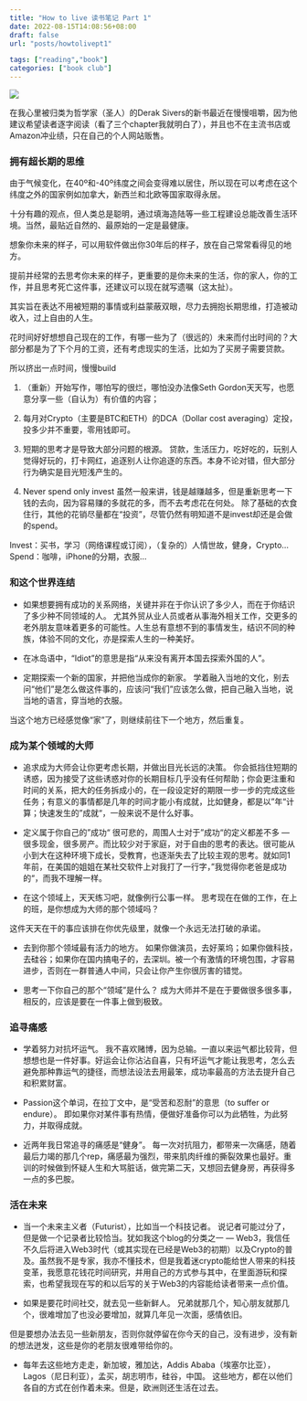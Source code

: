 ```yaml
---
title: "How to live 读书笔记 Part 1"
date: 2022-08-15T14:08:56+08:00
draft: false
url: "posts/howtolivept1"

tags: ["reading","book"]
categories: ["book club"]
---
```


![](/img/howtolive.jpg)

在我心里被归类为哲学家（圣人）的Derak Sivers的新书最近在慢慢咀嚼，因为他建议希望读者逐字阅读（看了三个chapter我就明白了），并且也不在主流书店或Amazon冲业绩，只在自己的个人网站贩售。

### 拥有超长期的思维

由于气候变化，在40º和-40º纬度之间会变得难以居住，所以现在可以考虑在这个纬度之外的国家例如加拿大，新西兰和北欧等国家取得永居。

十分有趣的观点，但人类总是聪明，通过填海造陆等一些工程建设总能改善生活环境。当然，最贴近自然的、最原始的一定是最健康。

想象你未来的样子，可以用软件做出你30年后的样子，放在自己常常看得见的地方。

提前并经常的去思考你未来的样子，更重要的是你未来的生活，你的家人，你的工作，并且思考死亡这件事，还建议可以现在就写遗嘱（这太扯）。

其实旨在表达不用被短期的事情或利益蒙蔽双眼，尽力去拥抱长期思维，打造被动收入，过上自由的人生。

花时间好好想想自己现在的工作，有哪一些为了（很远的）未来而付出时间的？大部分都是为了下个月的工资，还有考虑现实的生活，比如为了买房子需要贷款。

所以挤出一点时间，慢慢build

1. （重新）开始写作，哪怕写的很烂，哪怕没办法像Seth Gordon天天写，也愿意分享一些（自认为）有价值的内容；

2. 每月对Crypto（主要是BTC和ETH）的DCA（Dollar cost averaging）定投，投多少并不重要，零用钱即可。

3. 短期的思考才是导致大部分问题的根源。
贷款，生活压力，吃好吃的，玩别人觉得好玩的，打卡网红，追逐别人让你追逐的东西。本身不论对错，但大部分行为确实是目光短浅产生的。

4. Never spend only invest
虽然一般来讲，钱是越赚越多，但是重新思考一下钱的去向，因为容易赚的多就花的多，而不去考虑花在何处。
除了基础的衣食住行，其他的花销尽量都在“投资”，尽管仍然有明知道不是invest却还是会做的spend。

Invest：买书，学习（网络课程或订阅），（复杂的）人情世故，健身，Crypto…
Spend：咖啡，iPhone的分期，衣服…

### 和这个世界连结

- 如果想要拥有成功的关系网络，关键并非在于你认识了多少人，而在于你结识了多少种不同领域的人。
尤其外贸从业人员或者从事海外相关工作，交更多的老外朋友意味着更多的可能性。人生总有意想不到的事情发生，结识不同的种族，体验不同的文化，亦是探索人生的一种美好。

- 在冰岛语中，“Idiot”的意思是指“从来没有离开本国去探索外国的人”。
- 定期探索一个新的国家，并把他当成你的新家。
学着融入当地的文化，别去问“他们”是怎么做这件事的，应该问“我们”应该怎么做，把自己融入当地，说当地的语言，穿当地的衣服。

当这个地方已经感觉像“家”了，则继续前往下一个地方，然后重复。

### 成为某个领域的大师

- 追求成为大师会让你更考虑长期，并做出目光长远的决策。
你会抵挡住短期的诱惑，因为接受了这些诱惑对你的长期目标几乎没有任何帮助；你会更注重和时间的关系，把大的任务拆成小的，在一段设定好的期限一步一步的完成这些任务；有意义的事情都是几年的时间才能小有成就，比如健身，都是以”年“计算；快速发生的”成就“，一般来说不是什么好事。

- 定义属于你自己的”成功“
很可悲的，周围人士对于”成功“的定义都差不多 — 很多现金，很多房产。而比较少对于家庭，对于自由的思考的表达。很可能从小到大在这种环境下成长，受教育，也逐渐失去了比较主观的思考。就如同1年前，在美国的姐姐在某社交软件上对我打了一行字，”我觉得你老爸是成功的“，而我不理解一样。

- 在这个领域上，天天练习吧，就像例行公事一样。
思考现在在做的工作，在上的班，是你想成为大师的那个领域吗？

这件天天在干的事应该排在你优先级里，就像一个永远无法打破的承诺。

- 去到你那个领域最有活力的地方。
如果你做演员，去好莱坞；如果你做科技，去硅谷；如果你在国内搞电子的，去深圳。被一个有激情的环境包围，才容易进步，否则在一群普通人中间，只会让你产生你很厉害的错觉。

- 思考一下你自己的那个“领域”是什么？
成为大师并不是在于要做很多很多事，相反的，应该是要在一件事上做到极致。

### 追寻痛感

- 学着努力对抗坏运气。
我不喜欢赌博，因为总输。一直以来运气都比较背，但想想也是一件好事。好运会让你沾沾自喜，只有坏运气才能让我思考，怎么去避免那种靠运气的捷径，而想法设法去用最笨，成功率最高的方法去提升自己和积累财富。

- Passion这个单词，在拉丁文中，是“受苦和忍耐”的意思（to suffer or endure）。
即如果你对某件事有热情，便做好准备你可以为此牺牲，为此努力，并取得成就。

- 近两年我日常追寻的痛感是“健身”。
每一次对抗阻力，都带来一次痛感，随着最后力竭的那几个rep，痛感最为强烈，带来肌肉纤维的撕裂效果也最好。重训的时候做到怀疑人生和大骂脏话，做完第二天，又想回去健身房，再获得多一点的多巴胺。

### 活在未来

- 当一个未来主义者（Futurist），比如当一个科技记者。
说记者可能过分了，但是做一个记录者比较恰当。犹如我这个blog的分类之一 — Web3，我信任不久后将进入Web3时代（或其实现在已经是Web3的初期）以及Crypto的普及。虽然我不是专家，我亦不懂技术，但是我着迷crypto能给世人带来的科技变革，我愿意花钱花时间研究，并用自己的方式参与其中，在里面游玩和探索，也希望我现在写的和以后写的关于Web3的内容能给读者带来一点价值。

- 如果是要花时间社交，就去见一些新鲜人。
兄弟就那几个，知心朋友就那几个，很难增加了也没必要增加，就算几年见一次面，感情依旧。

但是要想办法去见一些新朋友，否则你就停留在你今天的自己，没有进步，没有新的想法迸发，这些是你的老朋友很难带给你的。

- 每年去这些地方走走，新加坡，雅加达，Addis Ababa（埃塞尔比亚），Lagos（尼日利亚），孟买，胡志明市，硅谷，中国。
这些地方，都在以他们各自的方式在创作着未来。但是，欧洲则还生活在过去。